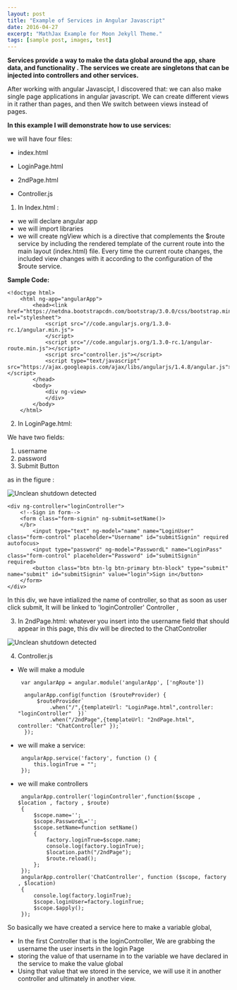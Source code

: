 ```yaml
---
layout: post
title: "Example of Services in Angular Javascript"
date: 2016-04-27
excerpt: "MathJax Example for Moon Jekyll Theme."
tags: [sample post, images, test]
---
```



**Services provide a way to make the data global around the app, share data, and functionality . The services we create are singletons that can be injected into controllers and other services.**


After working with angular Javascipt, I discovered that:
we can also make single page applications in angular javascript.
We can create different views in it rather than pages, and then
We switch between views instead of pages.



**In this example I will demonstrate how to use services:**


we will have four files:



  - index.html	


  - LoginPage.html


  - 2ndPage.html
  

  - Controller.js
   

1. In Index.html :


  - we will declare angular app
  - we will import libraries
  - we will create ngView which is a directive that complements the $route service by including the rendered template of the current route into   the main layout (index.html) file. Every time the current route changes, the included view changes with it according to the configuration of   the $route service.
	

**Sample Code:**
    
    <!doctype html>
        <html ng-app="angularApp">
            <head><link href="https://netdna.bootstrapcdn.com/bootstrap/3.0.0/css/bootstrap.min.css"  rel="stylesheet">
                <script src="//code.angularjs.org/1.3.0-rc.1/angular.min.js">
                </script>
                <script src="//code.angularjs.org/1.3.0-rc.1/angular-route.min.js"></script>
                <script src="controller.js"></script>
                <script type="text/javascript" src="https://ajax.googleapis.com/ajax/libs/angularjs/1.4.8/angular.js"></script>
            </head>
            <body>
                <div ng-view>
                </div>
            </body>
        </html>


2. In LoginPage.html:

We have two fields:

 1. username
 2. password
 3. Submit Button
 
 as in the figure :
 
![Unclean shutdown detected](//lailashaikh.github.io/assets/img/login.PNG)

    <div ng-controller="loginController">
        <!--Sign in form-->
        <form class="form-signin" ng-submit=setName()>
        </br>
            <input type="text" ng-model="name" name="LoginUser" class="form-control" placeholder="Username" id="submitSignin" required autofocus>    
            <input type="password" ng-model="PasswordL" name="LoginPass" class="form-control" placeholder="Password" id="submitSignin" required>
            <button class="btn btn-lg btn-primary btn-block" type="submit" name="submit" id="submitSignin" value="login">Sign in</button>
        </form>
    </div>
       
In this div, we have intialized the name of controller, so that as soon as user click submit, It will be linked to 'loginController' Controller ,
   
3. In 2ndPage.html:
whatever you insert into the username field that should appear in this page, 
this div will be directed to the ChatController

![Unclean shutdown detected](//lailashaikh.github.io/assets/img/LoginApproved.PNG)


4. Controller.js

- We will  make a module 
    

               
       var angularApp = angular.module('angularApp', ['ngRoute'])
			
        angularApp.config(function ($routeProvider) {
	        $routeProvider`
			    .when("/",{templateUrl: "LoginPage.html",controller: "loginController"  })`
	            .when("/2ndPage",{templateUrl: "2ndPage.html", controller: "ChatController" });`        
	    });


*  we will make a service: 
	
        
        
        angularApp.service('factory', function () {
		    this.loginTrue = "";
	    });



 * we will make controllers
    





        angularApp.controller('loginController',function($scope , $location , factory , $route)
	    {
	        $scope.name='';
	        $scope.PasswordL='';   
            $scope.setName=function setName()
            {
		        factory.loginTrue=$scope.name;
		        console.log(factory.loginTrue);
		        $location.path("/2ndPage");
		        $route.reload();
	        };
	    });
	    angularApp.controller('ChatController', function ($scope, factory , $location)
	    {
	        console.log(factory.loginTrue);
	        $scope.loginUser=factory.loginTrue;
	        $scope.$apply();
	    });

So basically we have created a service here to make a variable global, 
    
    
    
  - In the first Controller that is the loginController, We are grabbing the username the user inserts in the login Page
  - storing the value of that username in to the variable we have declared in the service to make the value global
  - Using that value that we stored in the service, we will use it in another controller and ultimately in another view. 


